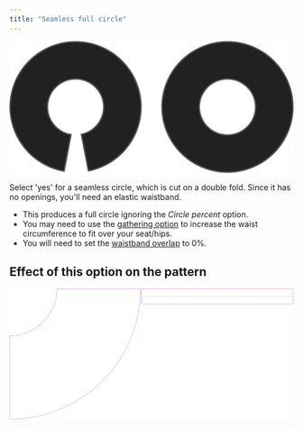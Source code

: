 ```yaml
---
title: "Seamless full circle"
---
```


![Seamless full circle](seamlessfullcircle.svg)

Select 'yes' for a seamless circle, which is cut on a double fold. Since it has no openings, you'll need an elastic waistband.

<Note>

- This produces a full circle ignoring the _Circle percent_ option.
- You may need to use the [gathering option](sandy/options/gathering) to increase the waist circumference to fit over your seat/hips.
- You will need to set the [waistband overlap](sandy/options/waistbandoverlap) to 0%.

</Note>

## Effect of this option on the pattern

![This image shows the effect of this option by superimposing several variants that have a different value for this option](sandy_seamlessfullcircle_sample.svg "Effect of this option on the pattern")
